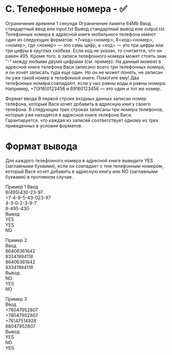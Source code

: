 # C. Телефонные номера - ✅
Ограничение времени	1 секунда
Ограничение памяти	64Mb
Ввод	стандартный ввод или input.txt
Вывод	стандартный вывод или output.txt
Телефонные номера в адресной книге мобильного телефона имеют один из следующих форматов: +7<код><номер>, 8<код><номер>, <номер>, где <номер> — это семь цифр, а <код> — это три цифры или три цифры в круглых скобках. Если код не указан, то считается, что он равен 495. Кроме того, в записи телефонного номера может стоять знак “-” между любыми двумя цифрами (см. пример). На данный момент в адресной книге телефона Васи записано всего три телефонных номера, и он хочет записать туда еще один. Но он не может понять, не записан ли уже такой номер в телефонной книге. Помогите ему! Два телефонных номера совпадают, если у них равны коды и равны номера. Например, +7(916)0123456 и 89160123456 — это один и тот же номер.

Формат ввода
В первой строке входных данных записан номер телефона, который Вася хочет добавить в адресную книгу своего телефона. В следующих трех строках записаны три номера телефонов, которые уже находятся в адресной книге телефона Васи. Гарантируется, что каждая из записей соответствует одному из трех приведенных в условии форматов.

# Формат вывода
Для каждого телефонного номера в адресной книге выведите YES (заглавными буквами), если он совпадает с тем телефонным номером, который Вася хочет добавить в адресную книгу или NO (заглавными буквами) в противном случае.

Пример 1
Ввод  
8(495)430-23-97  
+7-4-9-5-43-023-97  
4-3-0-2-3-9-7  
8-495-430  
Вывод  
YES  
YES  
NO  

Пример 2  
Ввод  
86406361642  
83341994118  
86406361642  
83341994118  
Вывод  
NO  
YES  
NO  
  
Пример 3  
Ввод  
+78047952807  
+78047952807  
+76147514928  
88047952807  
Вывод  
YES  
NO  
YES  